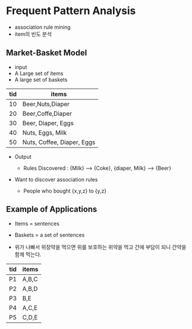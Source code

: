 # Frequent Pattern Analysis
- association rule mining
- item의 빈도 분석

## Market-Basket Model
- input
- A Large set of items
- A large set of baskets

tid|items
--|--
10| Beer,Nuts,Diaper
20| Beer,Coffe,Diaper
30| Beer, Diaper, Eggs
40| Nuts, Eggs, Milk
50| Nuts, Coffee, Diaper, Eggs

- Output
  - Rules Discovered : {Milk} --> {Coke}, {diaper, Milk} --> {Beer}

- Want to discover association rules
  - People who bought {x,y,z} to {y,z}
 
## Example of Applications

- Items = sentences
- Baskets = a set of sentences

- 위가 나빠서 위장약을 먹으면 위를 보호하는 위약을 먹고 간에 부담이 되니 간약을 함께 먹는다.

tid|items
--|--
P1| A,B,C
P2| A,B,D
P3| B,E
P4| A,C,E
P5| C,D,E

